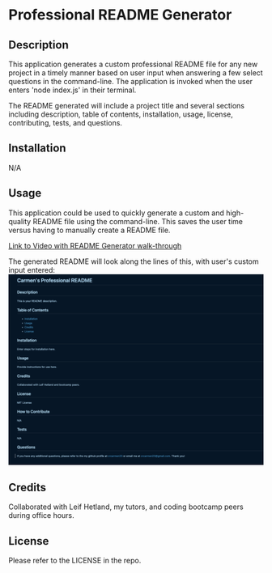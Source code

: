 # Professional README Generator

## Description

This application generates a custom professional README file for any new project in a timely manner based on user input when answering a few select questions in the command-line. The application is invoked when the user enters 'node index.js' in their terminal.

The README generated will include a project title and several sections including description, table of contents, installation, usage, license, contributing, tests, and questions.

## Installation

N/A

## Usage

This application could be used to quickly generate a custom and high-quality README file using the command-line. This saves the user time versus having to manually create a README file.

[Link to Video with README Generator walk-through]()

The generated README will look along the lines of this, with user's custom input entered:
![screenshot](screenshot.png)


## Credits

Collaborated with Leif Hetland, my tutors, and coding bootcamp peers during office hours.

## License

Please refer to the LICENSE in the repo.